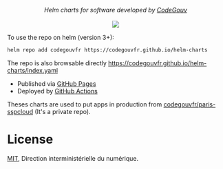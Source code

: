 <p align="center">
    <i>Helm charts for software developed by <a href="https://code.gouv.fr">CodeGouv</a></i>
    <br>
    <br>
    <a href="https://github.com/codegouvfr/helm-charts/actions">
      <img src="https://github.com/codegouvfr/helm-charts/actions/workflows/ci.yml/badge.svg?branch=main">
    </a>
</p>

To use the repo on helm (version 3+):  

```bash
helm repo add codegouvfr https://codegouvfr.github.io/helm-charts
```

The repo is also browsable directly https://codegouvfr.github.io/helm-charts/index.yaml  
- Published via [GitHub Pages](https://github.com/codegouvfr/helm-charts/tree/gh-pages)
- Deployed by [GitHub Actions](https://github.com/codegouvfr/helm-charts/blob/main/.github/workflows/ci.yml)

Theses charts are used to put apps in production from [codegouvfr/paris-sspcloud](https://github.com/codegouvfr/paris-sspcloud) (It's a private repo).  

# License

[MIT](LICENSE), Direction interministérielle du numérique.

